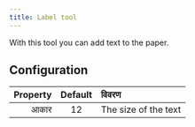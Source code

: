 ```yaml
---
title: Label tool
---
```


With this tool you can add text to the paper.

## Configuration

| Property | Default | विवरण                |
| -------: | :-----: | :------------------- |
|     आकार |    12   | The size of the text |
